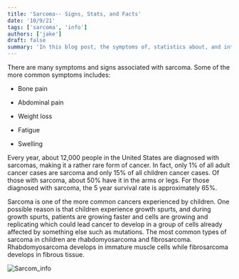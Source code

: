 ```yaml
---
title: 'Sarcoma-- Signs, Stats, and Facts'
date: '10/9/21'
tags: ['sarcoma', 'info']
authors: ['jake']
draft: false
summary: 'In this blog post, the symptoms of, statistics about, and interesting facts about sarcoma will be explored.'
---
```

There are many symptoms and signs associated with sarcoma. Some of the more common symptoms includes:

-   Bone pain
    
-   Abdominal pain
    
-   Weight loss
    
-   Fatigue
    
-   Swelling
    

Every year, about 12,000 people in the United States are diagnosed with sarcomas, making it a rather rare form of cancer. In fact, only 1% of all adult cancer cases are sarcoma and only 15% of all children cancer cases. Of those with sarcoma, about 50% have it in the arms or legs. For those diagnosed with sarcoma, the 5 year survival rate is approximately 65%.

Sarcoma is one of the more common cancers experienced by children. One possible reason is that children experience growth spurts, and during growth spurts, patients are growing faster and cells are growing and replicating which could lead cancer to develop in a group of cells already affected by something else such as mutations. The most common types of sarcoma in children are rhabdomyosarcoma and fibrosarcoma. Rhabdomyosarcoma develops in immature muscle cells while fibrosarcoma develops in fibrous tissue.

![Sarcom_info](https://www.sarcoma-patients.eu/cache/images/infographics/Infografik-Sarkome_en_800x800-equal.jpg)

